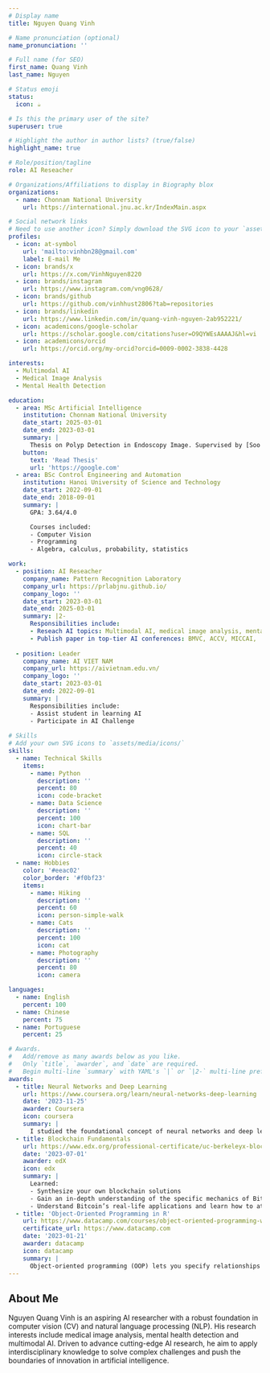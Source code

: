 ```yaml
---
# Display name
title: Nguyen Quang Vinh

# Name pronunciation (optional)
name_pronunciation: ''

# Full name (for SEO)
first_name: Quang Vinh 
last_name: Nguyen

# Status emoji
status:
  icon: ☕️

# Is this the primary user of the site?
superuser: true

# Highlight the author in author lists? (true/false)
highlight_name: true

# Role/position/tagline
role: AI Reseacher

# Organizations/Affiliations to display in Biography blox
organizations:
  - name: Chonnam National University
    url: https://international.jnu.ac.kr/IndexMain.aspx

# Social network links
# Need to use another icon? Simply download the SVG icon to your `assets/media/icons/` folder.
profiles:
  - icon: at-symbol
    url: 'mailto:vinhbn28@gmail.com'
    label: E-mail Me
  - icon: brands/x
    url: https://x.com/VinhNguyen8220
  - icon: brands/instagram
    url: https://www.instagram.com/vng0628/
  - icon: brands/github
    url: https://github.com/vinhhust2806?tab=repositories
  - icon: brands/linkedin
    url: https://www.linkedin.com/in/quang-vinh-nguyen-2ab952221/
  - icon: academicons/google-scholar
    url: https://scholar.google.com/citations?user=O9QYWEsAAAAJ&hl=vi
  - icon: academicons/orcid
    url: https://orcid.org/my-orcid?orcid=0009-0002-3838-4428

interests:
  - Multimodal AI
  - Medical Image Analysis
  - Mental Health Detection

education:
  - area: MSc Artificial Intelligence
    institution: Chonnam National University
    date_start: 2025-03-01
    date_end: 2023-03-01
    summary: |
      Thesis on Polyp Detection in Endoscopy Image. Supervised by [Soo Hyung Kim](https://prlabjnu.github.io/members/shkim/). Presented papers at 2 top-tier AI conferences.
    button:
      text: 'Read Thesis'
      url: 'https://google.com'
  - area: BSc Control Engineering and Automation
    institution: Hanoi University of Science and Technology
    date_start: 2022-09-01
    date_end: 2018-09-01
    summary: |
      GPA: 3.64/4.0

      Courses included:
      - Computer Vision
      - Programming
      - Algebra, calculus, probability, statistics

work:
  - position: AI Reseacher
    company_name: Pattern Recognition Laboratory
    company_url: https://prlabjnu.github.io/
    company_logo: ''
    date_start: 2023-03-01
    date_end: 2025-03-01
    summary: |2-
      Responsibilities include:
      - Reseach AI topics: Multimodal AI, medical image analysis, mental health detection
      - Publish paper in top-tier AI conferences: BMVC, ACCV, MICCAI, ...
      
  - position: Leader
    company_name: AI VIET NAM
    company_url: https://aivietnam.edu.vn/
    company_logo: ''
    date_start: 2023-03-01
    date_end: 2022-09-01
    summary: |
      Responsibilities include:
      - Assist student in learning AI
      - Participate in AI Challenge
        
# Skills
# Add your own SVG icons to `assets/media/icons/`
skills:
  - name: Technical Skills
    items:
      - name: Python
        description: ''
        percent: 80
        icon: code-bracket
      - name: Data Science
        description: ''
        percent: 100
        icon: chart-bar
      - name: SQL
        description: ''
        percent: 40
        icon: circle-stack
  - name: Hobbies
    color: '#eeac02'
    color_border: '#f0bf23'
    items:
      - name: Hiking
        description: ''
        percent: 60
        icon: person-simple-walk
      - name: Cats
        description: ''
        percent: 100
        icon: cat
      - name: Photography
        description: ''
        percent: 80
        icon: camera

languages:
  - name: English
    percent: 100
  - name: Chinese
    percent: 75
  - name: Portuguese
    percent: 25

# Awards.
#   Add/remove as many awards below as you like.
#   Only `title`, `awarder`, and `date` are required.
#   Begin multi-line `summary` with YAML's `|` or `|2-` multi-line prefix and indent 2 spaces below.
awards:
  - title: Neural Networks and Deep Learning
    url: https://www.coursera.org/learn/neural-networks-deep-learning
    date: '2023-11-25'
    awarder: Coursera
    icon: coursera
    summary: |
      I studied the foundational concept of neural networks and deep learning. By the end, I was familiar with the significant technological trends driving the rise of deep learning; build, train, and apply fully connected deep neural networks; implement efficient (vectorized) neural networks; identify key parameters in a neural network’s architecture; and apply deep learning to your own applications.
  - title: Blockchain Fundamentals
    url: https://www.edx.org/professional-certificate/uc-berkeleyx-blockchain-fundamentals
    date: '2023-07-01'
    awarder: edX
    icon: edx
    summary: |
      Learned:
      - Synthesize your own blockchain solutions
      - Gain an in-depth understanding of the specific mechanics of Bitcoin
      - Understand Bitcoin’s real-life applications and learn how to attack and destroy Bitcoin, Ethereum, smart contracts and Dapps, and alternatives to Bitcoin’s Proof-of-Work consensus algorithm
  - title: 'Object-Oriented Programming in R'
    url: https://www.datacamp.com/courses/object-oriented-programming-with-s3-and-r6-in-r
    certificate_url: https://www.datacamp.com
    date: '2023-01-21'
    awarder: datacamp
    icon: datacamp
    summary: |
      Object-oriented programming (OOP) lets you specify relationships between functions and the objects that they can act on, helping you manage complexity in your code. This is an intermediate level course, providing an introduction to OOP, using the S3 and R6 systems. S3 is a great day-to-day R programming tool that simplifies some of the functions that you write. R6 is especially useful for industry-specific analyses, working with web APIs, and building GUIs.
---
```


## About Me

Nguyen Quang Vinh is an aspiring AI researcher with a robust foundation in computer vision (CV) and natural language processing (NLP). His research interests include medical image analysis, mental health detection and multimodal AI. Driven to advance cutting-edge AI research, he aim to apply interdisciplinary knowledge to solve complex challenges and push the boundaries of innovation in artificial intelligence.
